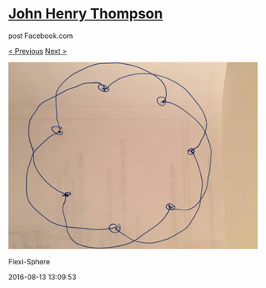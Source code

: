 # [John Henry Thompson](../README.md)
post Facebook.com

[< Previous](2016-08-14-1.md) [Next >](2016-08-13-2.md)

[![](../media/2016-08-13/Flexi-Sphere.jpg)](../README.md)

Flexi-Sphere

2016-08-13 13:09:53